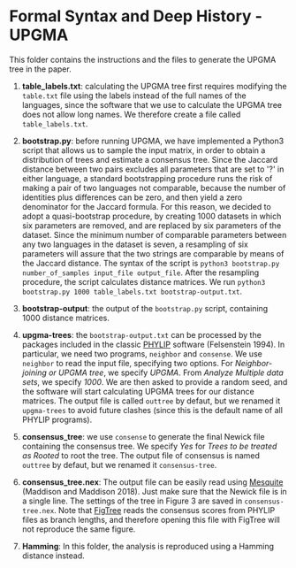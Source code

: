 # Formal Syntax and Deep History - UPGMA
This folder contains the instructions and the files to generate the UPGMA tree in the paper.

1. **table_labels.txt**: calculating the UPGMA tree first requires modifying the ```table.txt``` file using the labels instead of the full names of the languages, since the software that we use to calculate the UPGMA tree does not allow long names. We therefore create a file called ```table_labels.txt```. 

2. **bootstrap.py**: before running UPGMA, we have implemented a Python3 script that allows us to sample the input matrix, in order to obtain a distribution of trees and estimate a consensus tree. Since the Jaccard distance between two pairs excludes all parameters that are set to '?' in either language, a standard bootstrapping procedure runs the risk of making a pair of two languages not comparable, because the number of identities plus differences can be zero, and then yield a zero denominator for the Jaccard formula. For this reason, we decided to adopt a quasi-bootstrap procedure, by creating 1000 datasets in which six parameters are removed, and are replaced by six parameters of the dataset. Since the minimum number of comparable parameters between any two languages in the dataset is seven, a resampling of six parameters will assure that the two strings are comparable by means of the Jaccard distance. The syntax of the script is ```python3 bootstrap.py number_of_samples input_file output_file```. After the resampling procedure, the script calculates distance matrices. We run ```python3 bootstrap.py 1000 table_labels.txt bootstrap-output.txt```.

3. **bootstrap-output**: the output of the ```bootstrap.py``` script, containing 1000 distance matrices. 

4. **upgma-trees**: the ```bootstrap-output.txt``` can be processed by the packages included in the classic [PHYLIP](http://evolution.genetics.washington.edu/phylip.html) software (Felsenstein 1994). In particular, we need two programs, ```neighbor``` and ```consense```. We use ```neighbor``` to read the input file, specifying two options. For *Neighbor-joining or UPGMA tree*, we specify *UPGMA*. From *Analyze Multiple data sets*, we specify *1000*. We are then asked to provide a random seed, and the software will start calculating UPGMA trees for our distance matrices. The output file is called ```outtree``` by defaut, but we renamed it ```upgma-trees``` to avoid future clashes (since this is the default name of all PHYLIP programs).

5. **consensus_tree**: we use ```consense``` to generate the final Newick file containing the consensus tree. We specify *Yes* for *Trees to be treated as Rooted* to root the tree. The output file of consensus is named ```outtree``` by defaut, but we renamed it ```consensus-tree```.

6. **consensus_tree.nex**: The output file can be easily read using [Mesquite](http://www.mesquiteproject.org) (Maddison and Maddison 2018). Just make sure that the Newick file is in a single line. The settings of the tree in Figure 3 are saved in ```consensus-tree.nex```. Note that [FigTree](http://tree.bio.ed.ac.uk/software/figtree/) reads the consensus scores from PHYLIP files as branch lengths, and therefore opening this file with FigTree will not reproduce the same figure.

7. **Hamming**: In this folder, the analysis is reproduced using a Hamming distance instead.
